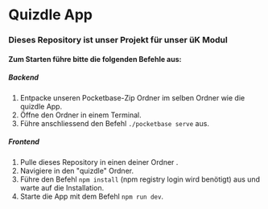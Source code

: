 # Quizdle App

### Dieses Repository ist unser Projekt für unser üK Modul

#### Zum Starten führe bitte die folgenden Befehle aus:

##### Backend
1. Entpacke unseren Pocketbase-Zip Ordner im selben Ordner wie die quizdle App.
2. Öffne den Ordner in einem Terminal.
3. Führe anschliessend den Befehl `./pocketbase serve` aus.

##### Frontend
1. Pulle dieses Repository in einen deiner Ordner .
2. Navigiere in den "quizdle" Ordner.
3. Führe den Befehl `npm install` (npm registry login wird benötigt) aus und warte auf die Installation.
4. Starte die App mit dem Befehl `npm run dev`.
